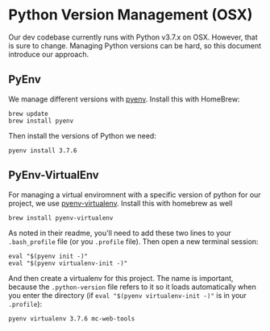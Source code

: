 Python Version Management (OSX)
==============================

Our dev codebase currently runs with Python v3.7.x on OSX.  However, that is sure to change. Managing Python
versions can be hard, so this document introduce our approach.
 
PyEnv
-----

We manage different versions with [pyenv](https://github.com/pyenv/pyenv). Install this with HomeBrew:
```
brew update
brew install pyenv
```

Then install the versions of Python we need:
```
pyenv install 3.7.6
```

PyEnv-VirtualEnv
----------------

For managing a virtual enviromnent with a specific version of python for our project, we use 
[pyenv-virtualenv](https://github.com/pyenv/pyenv-virtualenv). Install this with homebrew as well
```
brew install pyenv-virtualenv
```
As noted in their readme, you'll need to add these two lines to your `.bash_profile` file (or you `.profile` file). Then open a new terminal session:
```
eval "$(pyenv init -)"
eval "$(pyenv virtualenv-init -)"
```

And then create a virtualenv for this project.  The name is important, because the `.python-version` file
refers to it so it loads automatically when you enter the directory (if `eval "$(pyenv virtualenv-init -)"` 
is in your `.profile`):
```
pyenv virtualenv 3.7.6 mc-web-tools
```
